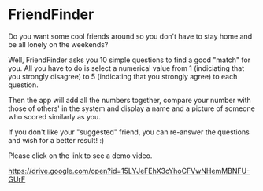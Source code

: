 # FriendFinder

Do you want some cool friends around so you don't have to stay home and be all lonely on the weekends?

Well, FriendFinder asks you 10 simple questions to find a good "match" for you. All you have to do is select a numerical value from 1 (indiciating that you strongly disagree) to 5 (indicating that you strongly agree) to each question.

Then the app will add all the numbers together, compare your number with those of others' in the system and display a name and a picture of someone who scored similarly as you.

If you don't like your "suggested" friend, you can re-answer the questions and wish for a better result! :)

Please click on the link to see a demo video.

https://drive.google.com/open?id=15LYJeFEhX3cYhoCFVwNHemMBNFU-GUrF
